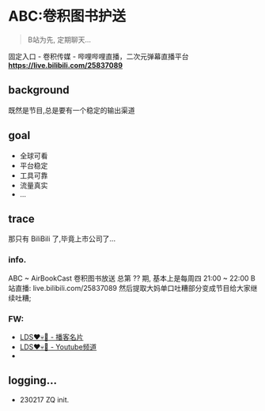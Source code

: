 # ABC:卷积图书护送
> B站为先, 定期聊天...

固定入口 - 卷积传媒 - 哔哩哔哩直播，二次元弹幕直播平台
**https://live.bilibili.com/25837089**

## background

既然是节目,总是要有一个稳定的输出渠道

## goal

- 全球可看
- 平台稳定
- 工具可靠
- 流量真实
- ...

## trace

那只有 BiliBili 了,毕竟上市公司了...

### info.

ABC ~ AirBookCast 卷积图书放送
总第 ?? 期, 基本上是每周四 21:00 ~ 22:00
B站直播: live.bilibili.com/25837089
然后提取大妈单口吐糟部分变成节目给大家继续吐糟;


### FW:

- [LDS❤️💀🤖 - 播客名片](https://lds42.podcast.xyz/)
- [LDS❤️💀🤖 - Youtube频道](https://youtube.com/playlist?list=PLToFpvpg6EgRuAHAIBs0aEj7GTPIHsF0R)
- 

## logging...

- 230217 ZQ init.

